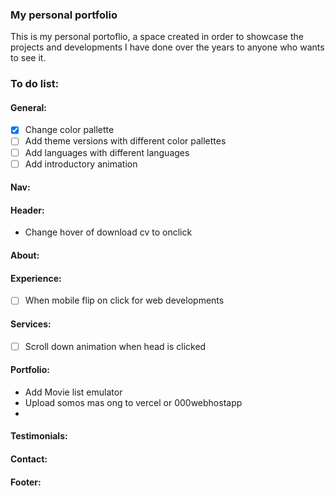 ### My personal portfolio

This is my personal portoflio, a space created in order to showcase the projects and developments I have done over the years to anyone who wants to see it.

### To do list:

#### General:

-  [x] Change color pallette
-  [ ] Add theme versions with different color pallettes
-  [ ] Add languages with different languages
-  [ ] Add introductory animation

#### Nav:

#### Header:

-  Change hover of download cv to onclick

#### About:

#### Experience:

-  [ ] When mobile flip on click for web developments

#### Services:

-  [ ] Scroll down animation when head is clicked

#### Portfolio:

-  Add Movie list emulator
-  Upload somos mas ong to vercel or 000webhostapp
-

#### Testimonials:

#### Contact:

#### Footer:
